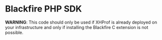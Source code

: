 Blackfire PHP SDK 
=================

**WARNING**: This code should only be used if XHProf is already deployed on
your infrastructure and only if installing the Blackfire C extension is not
possible.
